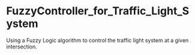 # FuzzyController_for_Traffic_Light_System
 Using a Fuzzy Logic algorithm to control the traffic light system at a given intersection.
